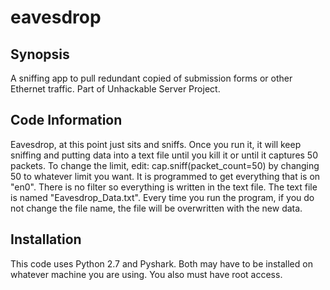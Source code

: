 # eavesdrop

 ## Synopsis
A sniffing app to pull redundant copied of submission forms or 
other Ethernet traffic. Part of Unhackable Server Project. 

## Code Information

Eavesdrop, at this point just sits and sniffs. Once you run it,
 it will keep sniffing and putting data into a text file until you kill it or until it captures 
 50 packets. To change the limit, edit:
        cap.sniff(packet_count=50) 
 by changing 50 to whatever limit you want.
  It is programmed to get everything that is on "en0". There is no filter so everything
 is written in the text file. 
 The text file is named "Eavesdrop_Data.txt". Every time you run the program, if you do not change the file name,
 the file will be overwritten with the new data.
 

## Installation

This code uses Python 2.7 and Pyshark. Both may have to be installed on
whatever machine you are using. You also must have root access.
